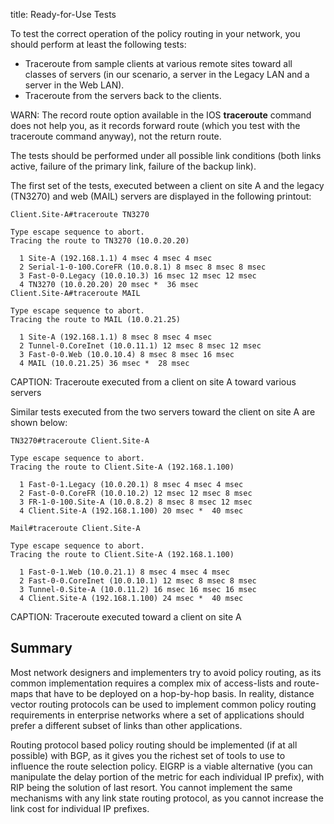 title: Ready-for-Use Tests

To test the correct operation of the policy routing in your network, you should perform at least the following tests:

*	Traceroute from sample clients at various remote sites toward all classes of servers (in our scenario, a server in the Legacy LAN and a server in the Web LAN).
*	Traceroute from the servers back to the clients.

WARN: The record route option available in the IOS **traceroute** command does not help you, as it records forward route (which you test with the traceroute command anyway), not the return route.

The tests should be performed under all possible link conditions (both links active, failure of the primary link, failure of the backup link).

The first set of the tests, executed between a client on site A and the legacy (TN3270) and web (MAIL) servers are displayed in the following printout:

```
Client.Site-A#traceroute TN3270

Type escape sequence to abort.
Tracing the route to TN3270 (10.0.20.20)

  1 Site-A (192.168.1.1) 4 msec 4 msec 4 msec
  2 Serial-1-0-100.CoreFR (10.0.8.1) 8 msec 8 msec 8 msec
  3 Fast-0-0.Legacy (10.0.10.3) 16 msec 12 msec 12 msec
  4 TN3270 (10.0.20.20) 20 msec *  36 msec
Client.Site-A#traceroute MAIL

Type escape sequence to abort.
Tracing the route to MAIL (10.0.21.25)

  1 Site-A (192.168.1.1) 8 msec 8 msec 4 msec
  2 Tunnel-0.CoreInet (10.0.11.1) 12 msec 8 msec 12 msec
  3 Fast-0-0.Web (10.0.10.4) 8 msec 8 msec 16 msec
  4 MAIL (10.0.21.25) 36 msec *  28 msec
```
CAPTION: Traceroute executed from a client on site A toward various servers

Similar tests executed from the two servers toward the client on site A are shown below:

```
TN3270#traceroute Client.Site-A

Type escape sequence to abort.
Tracing the route to Client.Site-A (192.168.1.100)

  1 Fast-0-1.Legacy (10.0.20.1) 8 msec 4 msec 4 msec
  2 Fast-0-0.CoreFR (10.0.10.2) 12 msec 12 msec 8 msec
  3 FR-1-0-100.Site-A (10.0.8.2) 8 msec 8 msec 12 msec
  4 Client.Site-A (192.168.1.100) 20 msec *  40 msec

Mail#traceroute Client.Site-A

Type escape sequence to abort.
Tracing the route to Client.Site-A (192.168.1.100)

  1 Fast-0-1.Web (10.0.21.1) 8 msec 4 msec 4 msec
  2 Fast-0-0.CoreInet (10.0.10.1) 12 msec 8 msec 8 msec
  3 Tunnel-0.Site-A (10.0.11.2) 16 msec 16 msec 16 msec
  4 Client.Site-A (192.168.1.100) 24 msec *  40 msec
```
CAPTION: Traceroute executed toward a client on site A

## Summary

Most network designers and implementers try to avoid policy routing, as its common implementation requires a complex mix of access-lists and route-maps that have to be deployed on a hop-by-hop basis. In reality, distance vector routing protocols can be used to implement common policy routing requirements in enterprise networks where a set of applications should prefer a different subset of links than other applications.

Routing protocol based policy routing should be implemented (if at all possible) with BGP, as it gives you the richest set of tools to use to influence the route selection policy. EIGRP is a viable alternative (you can manipulate the delay portion of the metric for each individual IP prefix), with RIP being the solution of last resort. You cannot implement the same mechanisms with any link state routing protocol, as you cannot increase the link cost for individual IP prefixes.
